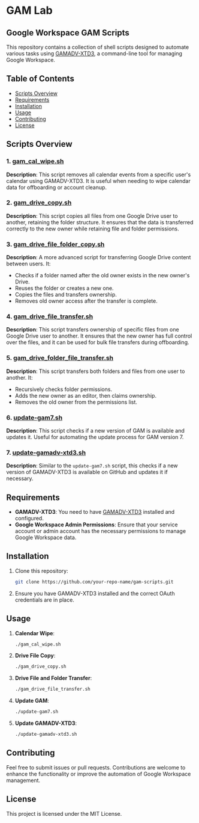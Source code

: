 # GAM Lab 
## Google Workspace GAM Scripts

This repository contains a collection of shell scripts designed to automate various tasks using [GAMADV-XTD3](https://github.com/taers232c/GAMADV-XTD3), a command-line tool for managing Google Workspace.

## Table of Contents
  - [Scripts Overview](#scripts-overview)
  - [Requirements](#requirements)
  - [Installation](#installation)
  - [Usage](#usage)
  - [Contributing](#contributing)
  - [License](#license)

## Scripts Overview

### 1. [gam_cal_wipe.sh](gam_cal_wipe.sh)
**Description**: This script removes all calendar events from a specific user's calendar using GAMADV-XTD3. It is useful when needing to wipe calendar data for offboarding or account cleanup.

### 2. [gam_drive_copy.sh](gam_drive_copy.sh)
**Description**: This script copies all files from one Google Drive user to another, retaining the folder structure. It ensures that the data is transferred correctly to the new owner while retaining file and folder permissions.

### 3. [gam_drive_file_folder_copy.sh](gam_drive_file_folder_copy.sh)
**Description**: A more advanced script for transferring Google Drive content between users. It:
- Checks if a folder named after the old owner exists in the new owner's Drive.
- Reuses the folder or creates a new one.
- Copies the files and transfers ownership.
- Removes old owner access after the transfer is complete.

### 4. [gam_drive_file_transfer.sh](gam_drive_file_transfer.sh)
**Description**: This script transfers ownership of specific files from one Google Drive user to another. It ensures that the new owner has full control over the files, and it can be used for bulk file transfers during offboarding.

### 5. [gam_drive_folder_file_transfer.sh](gam_drive_folder_file_transfer.sh)
**Description**: This script transfers both folders and files from one user to another. It:
- Recursively checks folder permissions.
- Adds the new owner as an editor, then claims ownership.
- Removes the old owner from the permissions list.

### 6. [update-gam7.sh](update-gam7.sh)
**Description**: This script checks if a new version of GAM is available and updates it. Useful for automating the update process for GAM version 7.

### 7. [update-gamadv-xtd3.sh](update-gamadv-xtd3.sh)
**Description**: Similar to the `update-gam7.sh` script, this checks if a new version of GAMADV-XTD3 is available on GitHub and updates it if necessary.

## Requirements
- **GAMADV-XTD3**: You need to have [GAMADV-XTD3](https://github.com/taers232c/GAMADV-XTD3) installed and configured.
- **Google Workspace Admin Permissions**: Ensure that your service account or admin account has the necessary permissions to manage Google Workspace data.

## Installation
1. Clone this repository:
   ```bash
   git clone https://github.com/your-repo-name/gam-scripts.git
   ```
2. Ensure you have GAMADV-XTD3 installed and the correct OAuth credentials are in place.

## Usage
1. **Calendar Wipe**:
   ```bash
   ./gam_cal_wipe.sh
   ```

2. **Drive File Copy**:
   ```bash
   ./gam_drive_copy.sh
   ```

3. **Drive File and Folder Transfer**:
   ```bash
   ./gam_drive_file_transfer.sh
   ```

4. **Update GAM**:
   ```bash
   ./update-gam7.sh
   ```

5. **Update GAMADV-XTD3**:
   ```bash
   ./update-gamadv-xtd3.sh
   ```

## Contributing
Feel free to submit issues or pull requests. Contributions are welcome to enhance the functionality or improve the automation of Google Workspace management.

## License
This project is licensed under the MIT License.
